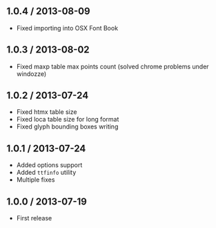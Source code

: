 1.0.4 / 2013-08-09
------------------

* Fixed importing into OSX Font Book

1.0.3 / 2013-08-02
------------------

* Fixed maxp table max points count (solved chrome problems under windozze)


1.0.2 / 2013-07-24
------------------

* Fixed htmx table size
* Fixed loca table size for long format
* Fixed glyph bounding boxes writing


1.0.1 / 2013-07-24
------------------

* Added options support
* Added `ttfinfo` utility
* Multiple fixes


1.0.0 / 2013-07-19
------------------

* First release

